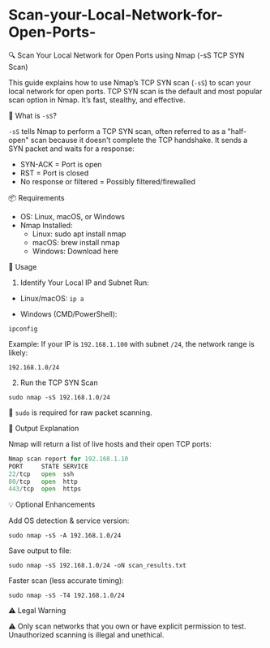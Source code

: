 # Scan-your-Local-Network-for-Open-Ports-
🔍 Scan Your Local Network for Open Ports using Nmap (-sS TCP SYN Scan)

This guide explains how to use Nmap’s TCP SYN scan (`-sS`) to scan your local network for open ports. TCP SYN scan is the default and most popular scan option in Nmap. It’s fast, stealthy, and effective.

📌 What is `-sS`?

`-sS` tells Nmap to perform a TCP SYN scan, often referred to as a "half-open" scan because it doesn't complete the TCP handshake. It sends a SYN packet and waits for a response:

 - SYN-ACK = Port is open
 - RST = Port is closed
 - No response or filtered = Possibly filtered/firewalled
   
📦 Requirements

 - OS: Linux, macOS, or Windows
 - Nmap Installed:
    - Linux: sudo apt install nmap
    - macOS: brew install nmap
    - Windows: Download here
      
🔧 Usage

1. Identify Your Local IP and Subnet
Run:

 - Linux/macOS:
`ip a`

 - Windows (CMD/PowerShell):

`ipconfig `

Example: If your IP is `192.168.1.100` with subnet `/24`, the network range is likely:

`192.168.1.0/24`

2. Run the TCP SYN Scan
   
`sudo nmap -sS 192.168.1.0/24`

🔑 `sudo` is required for raw packet scanning.

📝 Output Explanation

Nmap will return a list of live hosts and their open TCP ports:

```python
Nmap scan report for 192.168.1.10
PORT     STATE SERVICE
22/tcp   open  ssh
80/tcp   open  http
443/tcp  open  https
```
💡 Optional Enhancements

Add OS detection & service version:

`sudo nmap -sS -A 192.168.1.0/24`

Save output to file:

`sudo nmap -sS 192.168.1.0/24 -oN scan_results.txt`

Faster scan (less accurate timing):

`sudo nmap -sS -T4 192.168.1.0/24`

⚠️ Legal Warning

⚠️ Only scan networks that you own or have explicit permission to test. Unauthorized scanning is illegal and unethical.

